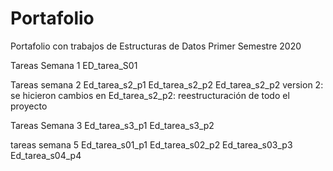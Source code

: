 # Portafolio
Portafolio con trabajos de Estructuras de Datos Primer Semestre 2020

Tareas Semana 1
ED_tarea_S01

Tareas semana 2
Ed_tarea_s2_p1
Ed_tarea_s2_p2
Ed_tarea_s2_p2 version 2:
    se hicieron cambios en Ed_tarea_s2_p2: 
        reestructuración de todo el proyecto

Tareas Semana 3
Ed_tarea_s3_p1
Ed_tarea_s3_p2

tareas semana 5
Ed_tarea_s01_p1
Ed_tarea_s02_p2
Ed_tarea_s03_p3
Ed_tarea_s04_p4
